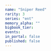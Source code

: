 ```yaml
---
name: "Sniper Reed"
rarity: 3
series: "ent"
memory_alpha: ""
bigbook_tier:
events:
in_portal: false
published: false
---
```

